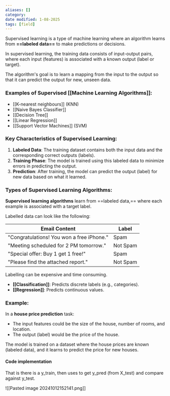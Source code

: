 ```yaml
---
aliases: []
category:
date modified: 1-08-2025
tags: [field]
---
```

Supervised learning is a type of machine learning where an algorithm learns from **==labeled data==** to make predictions or decisions. 

In supervised learning, the training data consists of input-output pairs, where each input (features) is associated with a known output (label or target). 

The algorithm's goal is to learn a mapping from the input to the output so that it can predict the output for new, unseen data.
### Examples of Supervised [[Machine Learning Algorithms]]:
- [[K-nearest neighbours]] (KNN)
- [[Naive Bayes Classifier]]
- [[Decision Tree]]
- [[Linear Regression]]
- [[Support Vector Machines]] (SVM)
### Key Characteristics of Supervised Learning:
1. **Labeled Data**: The training dataset contains both the input data and the corresponding correct outputs (labels).
2. **Training Phase**: The model is trained using this labeled data to minimize errors in predicting the output.
3. **Prediction**: After training, the model can predict the output (label) for new data based on what it learned.
### Types of Supervised Learning Algorithms:

**Supervised learning algorithms** learn from ==labeled data,== where each example is associated with a target label. 

Labelled data can look like the following:

| Email Content                              | Label      |
|--------------------------------------------|------------|
| "Congratulations! You won a free iPhone."  | Spam       |
| "Meeting scheduled for 2 PM tomorrow."     | Not Spam   |
| "Special offer: Buy 1 get 1 free!"         | Spam       |
| "Please find the attached report."         | Not Spam   |
Labelling can be expensive and time consuming.

- **[[Classification]]**: Predicts discrete labels (e.g., categories).
- **[[Regression]]**: Predicts continuous values.
### Example:
In a **house price prediction** task:
- The input features could be the size of the house, number of rooms, and location.
- The output (label) would be the price of the house.

The model is trained on a dataset where the house prices are known (labeled data), and it learns to predict the price for new houses.
#### Code implementation

That is there is a y_train, then uses to get y_pred (from X_test) and compare against y_test.


![[Pasted image 20241012152141.png]]